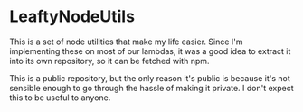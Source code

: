# LeaftyNodeUtils

This is a set of node utilities that make my life easier. Since I'm implementing these on most of our lambdas, it was a good idea to extract it into its own repository, so it can be fetched with npm.

This is a public repository, but the only reason it's public is because it's not sensible enough to go through the hassle of making it private. I don't expect this to be useful to anyone.